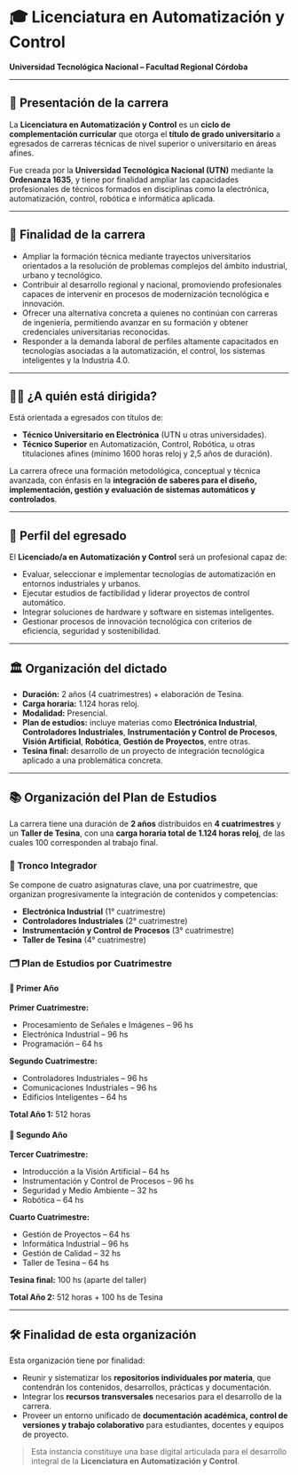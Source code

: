 # 🎓 Licenciatura en Automatización y Control
**Universidad Tecnológica Nacional – Facultad Regional Córdoba**

---

## 📘 Presentación de la carrera

La **Licenciatura en Automatización y Control** es un **ciclo de complementación curricular** que otorga el **título de grado universitario** a egresados de carreras técnicas de nivel superior o universitario en áreas afines.

Fue creada por la **Universidad Tecnológica Nacional (UTN)** mediante la **Ordenanza 1635**, y tiene por finalidad ampliar las capacidades profesionales de técnicos formados en disciplinas como la electrónica, automatización, control, robótica e informática aplicada.

---

## 🎯 Finalidad de la carrera

- Ampliar la formación técnica mediante trayectos universitarios orientados a la resolución de problemas complejos del ámbito industrial, urbano y tecnológico.
- Contribuir al desarrollo regional y nacional, promoviendo profesionales capaces de intervenir en procesos de modernización tecnológica e innovación.
- Ofrecer una alternativa concreta a quienes no continúan con carreras de ingeniería, permitiendo avanzar en su formación y obtener credenciales universitarias reconocidas.
- Responder a la demanda laboral de perfiles altamente capacitados en tecnologías asociadas a la automatización, el control, los sistemas inteligentes y la Industria 4.0.

---

## 🧑‍🎓 ¿A quién está dirigida?

Está orientada a egresados con títulos de:

- **Técnico Universitario en Electrónica** (UTN u otras universidades).
- **Técnico Superior** en Automatización, Control, Robótica, u otras titulaciones afines (mínimo 1600 horas reloj y 2,5 años de duración).

La carrera ofrece una formación metodológica, conceptual y técnica avanzada, con énfasis en la **integración de saberes para el diseño, implementación, gestión y evaluación de sistemas automáticos y controlados**.

---

## 🧠 Perfil del egresado

El **Licenciado/a en Automatización y Control** será un profesional capaz de:

- Evaluar, seleccionar e implementar tecnologías de automatización en entornos industriales y urbanos.
- Ejecutar estudios de factibilidad y liderar proyectos de control automático.
- Integrar soluciones de hardware y software en sistemas inteligentes.
- Gestionar procesos de innovación tecnológica con criterios de eficiencia, seguridad y sostenibilidad.

---

## 🏛 Organización del dictado

- **Duración:** 2 años (4 cuatrimestres) + elaboración de Tesina.
- **Carga horaria:** 1.124 horas reloj.
- **Modalidad:** Presencial.
- **Plan de estudios:** incluye materias como **Electrónica Industrial**, **Controladores Industriales**, **Instrumentación y Control de Procesos**, **Visión Artificial**, **Robótica**, **Gestión de Proyectos**, entre otras.
- **Tesina final:** desarrollo de un proyecto de integración tecnológica aplicado a una problemática concreta.

---

## 📚 Organización del Plan de Estudios

La carrera tiene una duración de **2 años** distribuidos en **4 cuatrimestres** y un **Taller de Tesina**, con una **carga horaria total de 1.124 horas reloj**, de las cuales 100 corresponden al trabajo final.

### 🧱 Tronco Integrador

Se compone de cuatro asignaturas clave, una por cuatrimestre, que organizan progresivamente la integración de contenidos y competencias:

- **Electrónica Industrial** (1° cuatrimestre)
- **Controladores Industriales** (2° cuatrimestre)
- **Instrumentación y Control de Procesos** (3° cuatrimestre)
- **Taller de Tesina** (4° cuatrimestre)

### 🗂 Plan de Estudios por Cuatrimestre

#### 🥇 Primer Año

**Primer Cuatrimestre:**

- Procesamiento de Señales e Imágenes – 96 hs
- Electrónica Industrial – 96 hs
- Programación – 64 hs

**Segundo Cuatrimestre:**

- Controladores Industriales – 96 hs
- Comunicaciones Industriales – 96 hs
- Edificios Inteligentes – 64 hs

**Total Año 1:** 512 horas

#### 🥈 Segundo Año

**Tercer Cuatrimestre:**

- Introducción a la Visión Artificial – 64 hs
- Instrumentación y Control de Procesos – 96 hs
- Seguridad y Medio Ambiente – 32 hs
- Robótica – 64 hs

**Cuarto Cuatrimestre:**

- Gestión de Proyectos – 64 hs
- Informática Industrial – 96 hs
- Gestión de Calidad – 32 hs
- Taller de Tesina – 64 hs

**Tesina final:** 100 hs (aparte del taller)

**Total Año 2:** 512 horas + 100 hs de Tesina

---

## 🛠 Finalidad de esta organización

Esta organización tiene por finalidad:

- Reunir y sistematizar los **repositorios individuales por materia**, que contendrán los contenidos, desarrollos, prácticas y documentación.
- Integrar los **recursos transversales** necesarios para el desarrollo de la carrera.
- Proveer un entorno unificado de **documentación académica, control de versiones y trabajo colaborativo** para estudiantes, docentes y equipos de proyecto.

> Esta instancia constituye una base digital articulada para el desarrollo integral de la **Licenciatura en Automatización y Control**.
